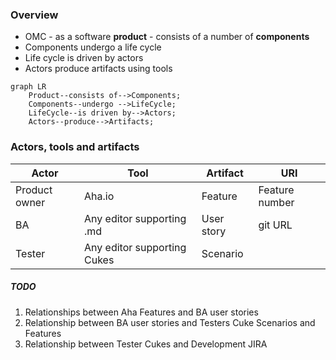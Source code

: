 ### Overview
- OMC -  as a software **product** - consists of a number of **components**
- Components undergo a life cycle
- Life cycle is driven by actors
- Actors produce artifacts using tools

```mermaid
graph LR
    Product--consists of-->Components;
    Components--undergo -->LifeCycle;
    LifeCycle--is driven by-->Actors;
	Actors--produce-->Artifacts;
```
### Actors, tools and artifacts
|Actor|Tool|Artifact|URI
|--|--|--|--|
|Product owner| Aha.io |Feature|Feature number
|BA|Any editor supporting .md|User story|git URL
|Tester|Any editor supporting Cukes|Scenario

##### TODO

 1. Relationships between Aha Features and BA user stories
 2. Relationship between BA user stories and Testers Cuke Scenarios and Features
 3. Relationship between Tester Cukes and Development JIRA

<!--stackedit_data:
eyJoaXN0b3J5IjpbMTc5Mzg4Njc0NiwtNDMxMjA5NjI2LC0xOD
g1MDM0NjkyLDE0NTQ3MDg3MzEsLTY3OTE0NjI3MCwxODMwMzkw
NDU1LC00NjYzNTE4NDldfQ==
-->